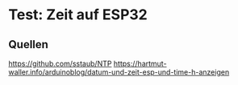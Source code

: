 # Test: Zeit auf ESP32

## Quellen

<https://github.com/sstaub/NTP>
<https://hartmut-waller.info/arduinoblog/datum-und-zeit-esp-und-time-h-anzeigen>
